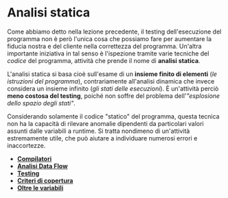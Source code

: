 # Analisi statica

Come abbiamo detto nella lezione precedente, il testing dell'esecuzione del programma non è però l'unica cosa che possiamo fare per aumentare la fiducia nostra e del cliente nella correttezza del programma.
Un'altra importante iniziativa in tal senso è l'ispezione tramite varie tecniche del _codice_ del programma, attività che prende il nome di __analisi statica__.

L'analisi statica si basa cioè sull'esame di un __insieme finito di elementi__ (_le istruzioni del programma_), contrariamente all'analisi dinamica che invece considera un insieme infinito (_gli stati delle esecuzioni_).
È un'attività perciò __meno costosa del testing__, poiché non soffre del problema dell'_"esplosione dello spazio degli stati"_.

Considerando solamente il codice "statico" del programma, questa tecnica non ha la capacità di rilevare anomalie dipendenti da particolari valori assunti dalle variabili a runtime.
Si tratta nondimeno di un'attività estremamente utile, che può aiutare a individuare numerosi errori e inaccortezze.

- [**Compilatori**](./01_compilatori.md)
- [**Analisi Data Flow**](./02_data-flow/00_index.md)
- [**Testing**](./03_testing.md)
- [**Criteri di copertura**](./04_criteri/00_index.md)
- [**Oltre le variabili**](./05_oltre-variabili.md)
